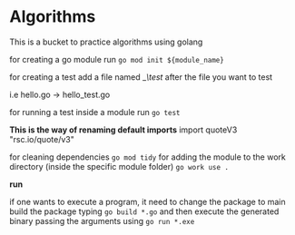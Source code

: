 # Algorithms

This is a bucket to practice algorithms using golang

for creating a go module run `go mod init ${module_name}`

for creating a test add a file named __\\_test__ after the file you want to test

i.e hello.go -> hello_test.go

for running a test inside a module run `go test`

__This is the way of renaming default imports__
import quoteV3 "rsc.io/quote/v3"

for cleaning dependencies `go mod tidy`
for adding the module to the work directory (inside the specific module folder) `go work use .`

__run__

if one wants to execute a program, it need to change the package to main
build the package typing `go build *.go` and then execute the
generated binary passing the arguments using  `go run *.exe`